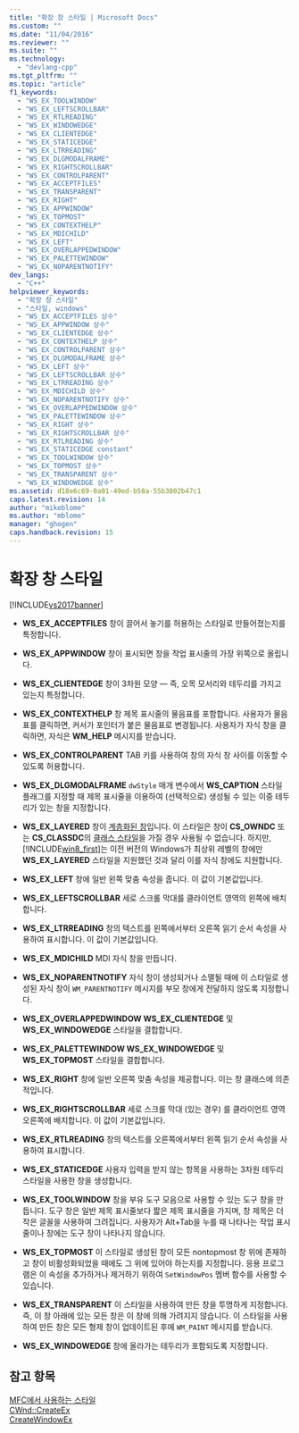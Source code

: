 ```yaml
---
title: "확장 창 스타일 | Microsoft Docs"
ms.custom: ""
ms.date: "11/04/2016"
ms.reviewer: ""
ms.suite: ""
ms.technology: 
  - "devlang-cpp"
ms.tgt_pltfrm: ""
ms.topic: "article"
f1_keywords: 
  - "WS_EX_TOOLWINDOW"
  - "WS_EX_LEFTSCROLLBAR"
  - "WS_EX_RTLREADING"
  - "WS_EX_WINDOWEDGE"
  - "WS_EX_CLIENTEDGE"
  - "WS_EX_STATICEDGE"
  - "WS_EX_LTRREADING"
  - "WS_EX_DLGMODALFRAME"
  - "WS_EX_RIGHTSCROLLBAR"
  - "WS_EX_CONTROLPARENT"
  - "WS_EX_ACCEPTFILES"
  - "WS_EX_TRANSPARENT"
  - "WS_EX_RIGHT"
  - "WS_EX_APPWINDOW"
  - "WS_EX_TOPMOST"
  - "WS_EX_CONTEXTHELP"
  - "WS_EX_MDICHILD"
  - "WS_EX_LEFT"
  - "WS_EX_OVERLAPPEDWINDOW"
  - "WS_EX_PALETTEWINDOW"
  - "WS_EX_NOPARENTNOTIFY"
dev_langs: 
  - "C++"
helpviewer_keywords: 
  - "확장 창 스타일"
  - "스타일, windows"
  - "WS_EX_ACCEPTFILES 상수"
  - "WS_EX_APPWINDOW 상수"
  - "WS_EX_CLIENTEDGE 상수"
  - "WS_EX_CONTEXTHELP 상수"
  - "WS_EX_CONTROLPARENT 상수"
  - "WS_EX_DLGMODALFRAME 상수"
  - "WS_EX_LEFT 상수"
  - "WS_EX_LEFTSCROLLBAR 상수"
  - "WS_EX_LTRREADING 상수"
  - "WS_EX_MDICHILD 상수"
  - "WS_EX_NOPARENTNOTIFY 상수"
  - "WS_EX_OVERLAPPEDWINDOW 상수"
  - "WS_EX_PALETTEWINDOW 상수"
  - "WS_EX_RIGHT 상수"
  - "WS_EX_RIGHTSCROLLBAR 상수"
  - "WS_EX_RTLREADING 상수"
  - "WS_EX_STATICEDGE constant"
  - "WS_EX_TOOLWINDOW 상수"
  - "WS_EX_TOPMOST 상수"
  - "WS_EX_TRANSPARENT 상수"
  - "WS_EX_WINDOWEDGE 상수"
ms.assetid: d18e6c69-0a01-49ed-b58a-55b3802b47c1
caps.latest.revision: 14
author: "mikeblome"
ms.author: "mblome"
manager: "ghogen"
caps.handback.revision: 15
---
```

# 확장 창 스타일
[!INCLUDE[vs2017banner](../../assembler/inline/includes/vs2017banner.md)]

-   **WS\_EX\_ACCEPTFILES** 창이 끌어서 놓기를 허용하는 스타일로 만들어졌는지를 특정합니다.  
  
-   **WS\_EX\_APPWINDOW** 창이 표시되면 창을 작업 표시줄의 가장 위쪽으로 올립니다.  
  
-   **WS\_EX\_CLIENTEDGE** 창이 3차원 모양 — 즉, 오목 모서리와 테두리를 가지고 있는지 특정합니다.  
  
-   **WS\_EX\_CONTEXTHELP** 창 제목 표시줄의 물음표를 포함합니다.  사용자가 물음표를 클릭하면, 커서가 포인터가 붙은 물음표로 변경됩니다.  사용자가 자식 창을 클릭하면, 자식은 **WM\_HELP** 메시지를 받습니다.  
  
-   **WS\_EX\_CONTROLPARENT** TAB 키를 사용하여 창의 자식 창 사이를 이동할 수 있도록 허용합니다.  
  
-   **WS\_EX\_DLGMODALFRAME** `dwStyle` 매개 변수에서 **WS\_CAPTION** 스타일 플래그를 지정할 때 제목 표시줄을 이용하여 \(선택적으로\) 생성될 수 있는 이중 테두리가 있는 창을 지정합니다.  
  
-   **WS\_EX\_LAYERED** 창이 [계층화된 창](http://msdn.microsoft.com/library/ms632599\(v=vs.85\).aspx#layered")입니다.  이 스타일은 창이 **CS\_OWNDC** 또는 **CS\_CLASSDC**의 [클래스 스타일](http://msdn.microsoft.com/library/ms633574\(v=vs.85\).aspx#class_styles")을 가질 경우 사용될 수 없습니다.  하지만, [!INCLUDE[win8_first](../../mfc/reference/includes/win8_first_md.md)]는 이전 버전의 Windows가 최상위 레벨의 창에만 **WS\_EX\_LAYERED** 스타일을 지원했던 것과 달리 이를 자식 창에도 지원합니다.  
  
-   **WS\_EX\_LEFT** 창에 일반 왼쪽 맞춤 속성을 줍니다.  이 값이 기본값입니다.  
  
-   **WS\_EX\_LEFTSCROLLBAR** 세로 스크롤 막대를 클라이언트 영역의 왼쪽에 배치합니다.  
  
-   **WS\_EX\_LTRREADING** 창의 텍스트를 왼쪽에서부터 오른쪽 읽기 순서 속성을 사용하여 표시합니다.  이 값이 기본값입니다.  
  
-   **WS\_EX\_MDICHILD** MDI 자식 창을 만듭니다.  
  
-   **WS\_EX\_NOPARENTNOTIFY** 자식 창이 생성되거나 소멸될 때에 이 스타일로 생성된 자식 창이 `WM_PARENTNOTIFY` 메시지를 부모 창에게 전달하지 않도록 지정합니다.  
  
-   **WS\_EX\_OVERLAPPEDWINDOW WS\_EX\_CLIENTEDGE** 및 **WS\_EX\_WINDOWEDGE** 스타일을 결합합니다.  
  
-   **WS\_EX\_PALETTEWINDOW WS\_EX\_WINDOWEDGE** 및 **WS\_EX\_TOPMOST** 스타일을 결합합니다.  
  
-   **WS\_EX\_RIGHT** 창에 일반 오른쪽 맞춤 속성을 제공합니다.  이는 창 클래스에 의존적입니다.  
  
-   **WS\_EX\_RIGHTSCROLLBAR** 세로 스크롤 막대 \(있는 경우\) 를 클라이언트 영역 오른쪽에 배치합니다.  이 값이 기본값입니다.  
  
-   **WS\_EX\_RTLREADING** 창의 텍스트를 오른쪽에서부터 왼쪽 읽기 순서 속성을 사용하여 표시합니다.  
  
-   **WS\_EX\_STATICEDGE** 사용자 입력을 받지 않는 항목을 사용하는 3차원 테두리 스타일을 사용한 창을 생성합니다.  
  
-   **WS\_EX\_TOOLWINDOW** 창을 부유 도구 모음으로 사용할 수 있는 도구 창을 만듭니다.  도구 창은 일반 제목 표시줄보다 짧은 제목 표시줄을 가지며, 창 제목은 더 작은 글꼴을 사용하여 그려집니다.  사용자가 Alt\+Tab을 누를 때 나타나는 작업 표시줄이나 창에는 도구 창이 나타나지 않습니다.  
  
-   **WS\_EX\_TOPMOST** 이 스타일로 생성된 창이 모든 nontopmost 창 위에 존재하고 창이 비활성화되었을 때에도 그 위에 있어야 하는지를 지정합니다.  응용 프로그램은 이 속성을 추가하거나 제거하기 위하여 `SetWindowPos` 멤버 함수를 사용할 수 있습니다.  
  
-   **WS\_EX\_TRANSPARENT** 이 스타일을 사용하여 만든 창을 투명하게 지정합니다.  즉, 이 창 아래에 있는 모든 창은 이 창에 의해 가려지지 않습니다.  이 스타일을 사용하여 만든 창은 모든 형제 창이 업데이트된 후에 `WM_PAINT` 메시지를 받습니다.  
  
-   **WS\_EX\_WINDOWEDGE** 창에 올라가는 테두리가 포함되도록 지정합니다.  
  
## 참고 항목  
 [MFC에서 사용하는 스타일](../../mfc/reference/styles-used-by-mfc.md)   
 [CWnd::CreateEx](../Topic/CWnd::CreateEx.md)   
 [CreateWindowEx](http://msdn.microsoft.com/library/windows/desktop/ms632680)